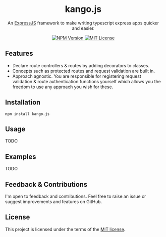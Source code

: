 <div align="center">
<h1>kango.js</h1>
<p>An <a href="https://expressjs.com/">ExpressJS</a> framework to make writing typescript express apps quicker and easier.</p>

<div>
  <a href="https://www.npmjs.com/package/kango.js" target="_blank">
    <img src="https://img.shields.io/npm/v/kango.js?style=flat-square" alt="NPM Version" />
  </a>
  <a href="https://choosealicense.com/licenses/mit/" target="_blank">
    <img src="https://img.shields.io/npm/l/kango.js?style=flat-square" alt="MIT License" />
  </a>
</div>
</div>


## Features
- Declare route controllers & routes by adding decorators to classes.
- Concepts such as protected routes and request validation are built in.
- Approach agnostic. You are responsible for registering request validation & route authentication functions yourself which allows
  you the freedom to use any approach you wish for these.

## Installation
```shell
npm install kango.js
```

## Usage
TODO

## Examples
TODO

## Feedback & Contributions
I'm open to feedback and contributions. Feel free to raise an issue or suggest improvements and features on GitHub.

## License
This project is licensed under the terms of the [MIT license](https://choosealicense.com/licenses/mit/).
